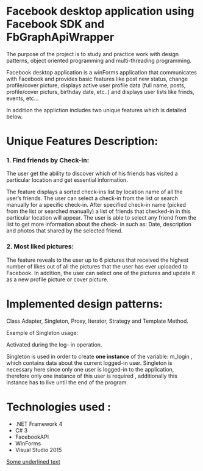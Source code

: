 <!DOCTYPE html>
<html>
<head>
 
# Facebook desktop application using Facebook SDK and FbGraphApiWrapper

<p>The purpose of the project is to study and practice work with design patterns, object oriented programming and multi-threading programming.</p>

<p>Facebook desktop application is a winForms application that communicates with Facebook and provides basic features like
post new status, change profile/cover picture, displays active user profile data (full name, posts, profile/cover picturs, birthday date, etc..) 
and displays user lists like frinds, events, etc...</p>

<p>In addition the appliction includes two unique features which is detailed  below.</p>

 # Unique Features Description:
  
<h3>1. Find friends by Check-in: </h3>
<p>The user get the ability to discover which of his friends has visited a particular location and get essential information.</p>

<p>The feature displays a sorted check-ins list by location name of all the user’s friends.
The user can select a check-in from the list or search manually for a specific check-in.
After specified check-in name (picked from the list  or searched manually) a list of friends that checked-in in this particular location will appear. 
The user is able to select any friend from the list to get more information about the check- in such as: Date, description and photos that shared by the selected friend.</p>

<h3>2. Most liked pictures: </h3>
The feature reveals to the user up to 6 pictures that received the highest number of likes out of all the pictures that the user has ever uploaded to Facebook.
In addition, the user can select one of the pictures and update it as a new profile picture or cover picture.

 
 # Implemented design patterns: 
 Class Adapter, Singleton, Proxy, Iterator, Strategy and Template Method. 

<p>Example of Singleton usage:</p>
Activated during the log- in operation.<br>

Singleton is used in order to create <b>one instance</b> of the variable: m_login , which contains data about the current logged-in user.
Singleton is necessary here since only one user is logged-in to the application, therefore  only one instance of this user is required , additionally this instance has to live  until the end of the program.



 # Technologies used : 
  
  <ul>
  <li>.NET Framework 4</li>
  <li>C# 3</li>
  <li>FacebookAPI</li>
  <li>WinForms</li>
  <li>Visual Studio 2015</li>
</ul>


</body>
</html>


<u>Some underlined text</u>


